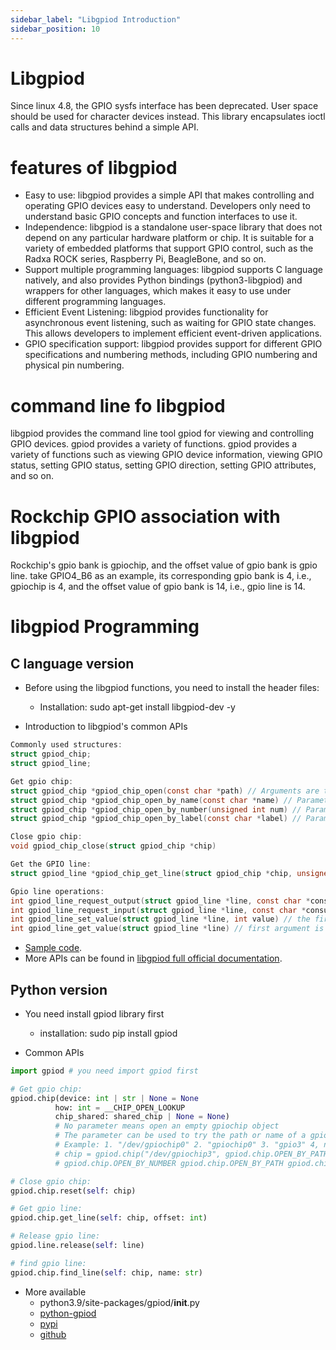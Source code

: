 ```yaml
---
sidebar_label: "Libgpiod Introduction"
sidebar_position: 10
---
```


# Libgpiod

Since linux 4.8, the GPIO sysfs interface has been deprecated. User space should be used for character devices instead. This library encapsulates ioctl calls and data structures behind a simple API.

# features of libgpiod

- Easy to use: libgpiod provides a simple API that makes controlling and operating GPIO devices easy to understand. Developers only need to understand basic GPIO concepts and function interfaces to use it.
- Independence: libgpiod is a standalone user-space library that does not depend on any particular hardware platform or chip. It is suitable for a variety of embedded platforms that support GPIO control, such as the Radxa ROCK series, Raspberry Pi, BeagleBone, and so on.
- Support multiple programming languages: libgpiod supports C language natively, and also provides Python bindings (python3-libgpiod) and wrappers for other languages, which makes it easy to use under different programming languages.
- Efficient Event Listening: libgpiod provides functionality for asynchronous event listening, such as waiting for GPIO state changes. This allows developers to implement efficient event-driven applications.
- GPIO specification support: libgpiod provides support for different GPIO specifications and numbering methods, including GPIO numbering and physical pin numbering.

# command line fo libgpiod

libgpiod provides the command line tool gpiod for viewing and controlling GPIO devices. gpiod provides a variety of functions.
gpiod provides a variety of functions such as viewing GPIO device information, viewing GPIO status, setting GPIO status, setting GPIO direction, setting GPIO attributes, and so on.

# Rockchip GPIO association with libgpiod

Rockchip's gpio bank is gpiochip, and the offset value of gpio bank is gpio line. take GPIO4_B6 as an example, its corresponding gpio bank is 4, i.e., gpiochip is 4, and the offset value of gpio bank is 14, i.e., gpio line is 14.

# libgpiod Programming

## C language version

- Before using the libgpiod functions, you need to install the header files:

  - Installation: sudo apt-get install libgpiod-dev -y

- Introduction to libgpiod's common APIs

```c
Commonly used structures:
struct gpiod_chip;
struct gpiod_line;

Get gpio chip:
struct gpiod_chip *gpiod_chip_open(const char *path) // Arguments are the full gpiochip path, e.g. "/dev/gpiochip1".
struct gpiod_chip *gpiod_chip_open_by_name(const char *name) // Parameters are GPIO controller names, e.g. "gpiochip1".
struct gpiod_chip *gpiod_chip_open_by_number(unsigned int num) // Parameter is GPIO controller number, e.g., 1
struct gpiod_chip *gpiod_chip_open_by_label(const char *label) // Parameters are GPIO controller names, e.g. "gpiochip1".

Close gpio chip:
void gpiod_chip_close(struct gpiod_chip *chip)

Get the GPIO line:
struct gpiod_line *gpiod_chip_get_line(struct gpiod_chip *chip, unsigned int offset) // The first parameter is the gpiochip, the second parameter is the offset (which in the Rockchip is the offset value for the gpio bank in Rockchip)

Gpio line operations:
int gpiod_line_request_output(struct gpiod_line *line, const char *consumer, int default_val) // the first parameter is the gpio line, the second parameter is the consumer name (a constant character), and the third parameter is the default level state
int gpiod_line_request_input(struct gpiod_line *line, const char *consumer) // first parameter is gpio line, second parameter is consumer name (a constant character)
int gpiod_line_set_value(struct gpiod_line *line, int value) // the first argument is the gpio line, the second is the level state
int gpiod_line_get_value(struct gpiod_line *line) // first argument is gpio line

```

- [Sample code](https://github.com/nascs/sample_code/tree/main/gpiod).
- More APIs can be found in [libgpiod full official documentation](https://github.com/brgl/libgpiod/blob/master/include/gpiod.h).

## Python version

- You need install gpiod library first

  - installation: sudo pip install gpiod

- Common APIs

```py
import gpiod # you need import gpiod first

# Get gpio chip:
gpiod.chip(device: int | str | None = None
          how: int = __CHIP_OPEN_LOOKUP
          chip_shared: shared_chip | None = None)
          # No parameter means open an empty gpiochip object
          # The parameter can be used to try the path or name of a gpiochip, or a label.
          # Example: 1. "/dev/gpiochip0" 2. "gpiochip0" 3. "gpio3" 4, number 3
          # chip = gpiod.chip("/dev/gpiochip3", gpiod.chip.OPEN_BY_PATH)
          # gpiod.chip.OPEN_BY_NUMBER gpiod.chip.OPEN_BY_PATH gpiod.chip.OPEN_BY_NAME  gpiod.chip.OPEN_BY_LABEL gpiod.chip.OPEN_BY_NUMBER

# Close gpio chip:
gpiod.chip.reset(self: chip)

# Get gpio line:
gpiod.chip.get_line(self: chip, offset: int)

# Release gpio line:
gpiod.line.release(self: line)

# find gpio line:
gpiod.chip.find_line(self: chip, name: str)

```

- More available
  - python3.9/site-packages/gpiod/**init**.py
  - [python-gpiod](https://wiki.loliot.net/docs/lang/python/libraries/gpiod/python-gpiod-about/)
  - [pypi](https://pypi.org/project/gpiod/)
  - [github](https://github.com/hhk7734/python3-gpiod.git)
